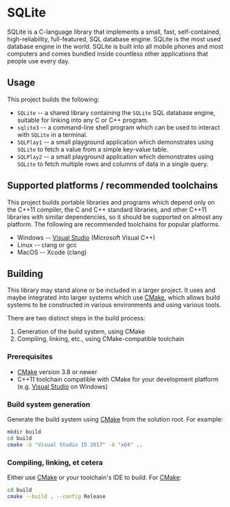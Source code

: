 # SQLite

SQLite is a C-language library that implements a small, fast, self-contained,
high-reliability, full-featured, SQL database engine. SQLite is the most used
database engine in the world. SQLite is built into all mobile phones and most
computers and comes bundled inside countless other applications that people use
every day.

## Usage

This project builds the following:

* `SQLite` -- a shared library containing the `SQLite` SQL database engine,
  suitable for linking into any C or C++ program.
* `sqlite3` -- a command-line shell program which can be used to interact with
  `SQLite` in a terminal.
* `SQLPlay1` -- a small playground application which demonstrates using
  `SQLite` to fetch a value from a simple key-value table.
* `SQLPlay2` -- a small playground application which demonstrates using
  `SQLite` to fetch multiple rows and columns of data in a single query.

## Supported platforms / recommended toolchains

This project builds portable libraries and programs which depend only on the
C++11 compiler, the C and C++ standard libraries, and other C++11 libraries
with similar dependencies, so it should be supported on almost any platform.
The following are recommended toolchains for popular platforms.

* Windows -- [Visual Studio](https://www.visualstudio.com/) (Microsoft Visual
  C++)
* Linux -- clang or gcc
* MacOS -- Xcode (clang)

## Building

This library may stand alone or be included in a larger project.  It uses and
maybe integrated into larger systems which use [CMake](https://cmake.org/),
which allows build systems to be constructed in various environments and using
various tools.

There are two distinct steps in the build process:

1. Generation of the build system, using CMake
2. Compiling, linking, etc., using CMake-compatible toolchain

### Prerequisites

* [CMake](https://cmake.org/) version 3.8 or newer
* C++11 toolchain compatible with CMake for your development platform (e.g.
  [Visual Studio](https://www.visualstudio.com/) on Windows)

### Build system generation

Generate the build system using [CMake](https://cmake.org/) from the solution
root.  For example:

```bash
mkdir build
cd build
cmake -G "Visual Studio 15 2017" -A "x64" ..
```

### Compiling, linking, et cetera

Either use [CMake](https://cmake.org/) or your toolchain's IDE to build.
For [CMake](https://cmake.org/):

```bash
cd build
cmake --build . --config Release
```
